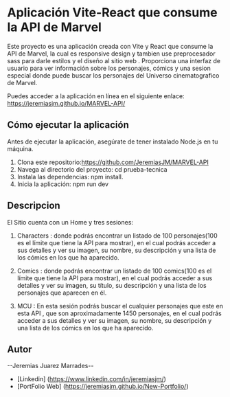 # Aplicación Vite-React que consume la API de Marvel

Este proyecto es una aplicación creada con Vite y React que consume la API de Marvel, la cual es responsive design y tambien use preprocesador sass para darle estilos y el diseño al sitio web . Proporciona una interfaz de usuario para ver información sobre los personajes, cómics y una sesion especial donde puede buscar los personajes del Universo cinematografico de Marvel.

Puedes acceder a la aplicación en línea en el siguiente enlace: https://jeremiasjm.github.io/MARVEL-API/


## Cómo ejecutar la aplicación

Antes de ejecutar la aplicación, asegúrate de tener instalado Node.js en tu máquina.

1. Clona este repositorio:https://github.com/JeremiasJM/MARVEL-API
2. Navega al directorio del proyecto: cd prueba-tecnica
3. Instala las dependencias: npm install.
4. Inicia la aplicación: npm run dev
 
## Descripcion 
El Sitio cuenta con un Home y tres sesiones:

1. Characters : donde podrás encontrar un listado de 100 personajes(100 es el límite que tiene la API para mostrar), en el cual podrás acceder a sus detalles y ver su imagen, su nombre, su descripción y una lista de los cómics en los que ha aparecido.
   
2.	Comics : donde podrás encontrar un listado de 100 comics(100 es el límite que tiene la API para mostrar), en el cual podrás acceder a sus detalles y ver su imagen, su título, su descripción y una lista de los personajes que aparecen en él.
	
3.	MCU : En esta sesión podrás buscar el cualquier personajes que este en esta API , que son aproximadamente 1450 personajes, en el cual podrás acceder a sus detalles y ver su imagen, su nombre, su descripción y una lista de los cómics en los que ha aparecido.


## Autor
--Jeremias Juarez Marrades--
- [Linkedin] (https://www.linkedin.com/in/jeremiasjm/)
- [PortFolio Web] (https://jeremiasjm.github.io/New-Portfolio/)
